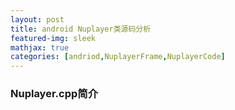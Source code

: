 ```yaml
---
layout: post
title: android Nuplayer类源码分析
featured-img: sleek
mathjax: true
categories: [andriod,NuplayerFrame,NuplayerCode]
---
```


### Nuplayer.cpp简介

​	













